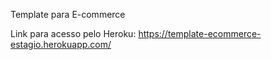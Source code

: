 Template para E-commerce

Link para acesso pelo Heroku: https://template-ecommerce-estagio.herokuapp.com/
